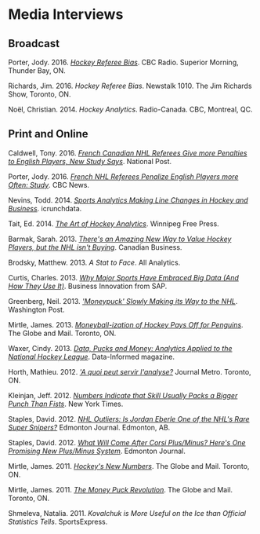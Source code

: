 Media Interviews
================

## Broadcast

Porter, Jody. 2016. *[Hockey Referee Bias](http://www.cbc.ca/news/canada/thunder-bay/ethnic-bias-nhl-refs-1.3497782)*. CBC Radio. Superior Morning, Thunder Bay, ON.  

Richards, Jim. 2016. *Hockey Referee Bias*. Newstalk 1010. The Jim Richards Show, Toronto, ON.  

Noël, Christian. 2014. *Hockey Analytics*. Radio-Canada. CBC, Montreal, QC.  

## Print and Online

Caldwell, Tony. 2016. *[French Canadian NHL Referees Give more Penalties to English Players, New Study Says](http://nationalpost.com/news/canada/french-canadian-nhl-referees-give-more-penalties-to-english-players-new-study-says)*. National Post.

Porter, Jody. 2016. *[French NHL Referees Penalize English Players more Often: Study](http://www.cbc.ca/news/canada/thunder-bay/ethnic-bias-nhl-refs-1.3497782)*. CBC News.

Nevins, Todd. 2014. *[Sports Analytics Making Line Changes in Hockey and Business](http://www.predictiveanalyticsworld.com/patimes/sports-analytics-making-line-changes-hockey-business/3505/)*. icrunchdata.

Tait, Ed. 2014. *[The Art of Hockey Analytics](https://www.winnipegfreepress.com/sports/hockey/jets/The-art-of-analytics-255503041.html)*. Winnipeg Free Press.

Barmak, Sarah. 2013. *[There's an Amazing New Way to Value Hockey Players, but the NHL isn't Buying](http://www.canadianbusiness.com/companies-and-industries/money-puck-2/)*. Canadian Business.

Brodsky, Matthew. 2013. *A Stat to Face*. All Analytics.

Curtis, Charles. 2013. *[Why Major Sports Have Embraced Big Data (And How They Use It)](http://www.business2community.com/big-data/why-major-sports-have-embraced-big-data-and-how-they-use-it-0504529#SVsmqvfhOrisiGeH.97)*. Business Innovation from SAP.

Greenberg, Neil. 2013. *['Moneypuck' Slowly Making its Way to the NHL](https://www.washingtonpost.com/news/capitals-insider/wp/2013/12/25/moneypuck-slowly-making-its-way-to-nhl/?utm_term=.89e1d30f961b)*. Washington Post.

Mirtle, James. 2013. *[Moneyball-ization of Hockey Pays Off for Penguins](https://beta.theglobeandmail.com/sports/hockey/moneyball-ization-of-hockey-pays-off-for-penguins/article10122427/?ref=http://www.theglobeandmail.com&)*. The Globe and Mail. Toronto, ON.

Waxer, Cindy. 2013. *[Data, Pucks and Money: Analytics Applied to the National Hockey League](http://data-informed.com/data-pucks-and-money-analytics-applied-to-the-national-hockey-league/)*. Data-Informed magazine.

Horth, Mathieu. 2012. *['A quoi peut servir l'analyse?](http://journalmetro.com/author/mathieuhgagne/)* Journal Metro. Toronto, ON.

Kleinjan, Jeff. 2012. *[Numbers Indicate that Skill Usually Packs a Bigger Punch Than Fists](http://www.nytimes.com/2012/01/22/sports/hockey/flying-fists-dont-add-up-to-victories.html?mcubz=0)*. New York Times.

Staples, David. 2012. *[NHL Outliers: Is Jordan Eberle One of the NHL's Rare Super Snipers?](http://edmontonjournal.com/sports/hockey/nhl/cult-of-hockey/eberle-is-he-one-of-the-nhls-rare-super-snipers)* Edmonton Journal. Edmonton, AB.

Staples, David. 2012. *[What Will Come After Corsi Plus/Minus? Here's One Promising New Plus/Minus System](http://blogs.edmontonjournal.com/2011/11/04/what-will-come-after-corsi-plusminus-heres-one-promising-new-plusminus-system/)*. Edmonton Journal.

Mirtle, James. 2011. *[Hockey's New Numbers](https://beta.theglobeandmail.com/sports/hockey/hockeys-new-numbers/article4246912/?ref=http://www.theglobeandmail.com&)*. The Globe and Mail. Toronto, ON.

Mirtle, James. 2011. *[The Money Puck Revolution](https://beta.theglobeandmail.com/sports/hockey/the-moneypuck-revolution/article4246911/?ref=http://www.theglobeandmail.com&)*. The Globe and Mail. Toronto, ON.

Shmeleva, Natalia. 2011. *Kovalchuk is More Useful on the Ice than Official Statistics Tells*. SportsExpress.
